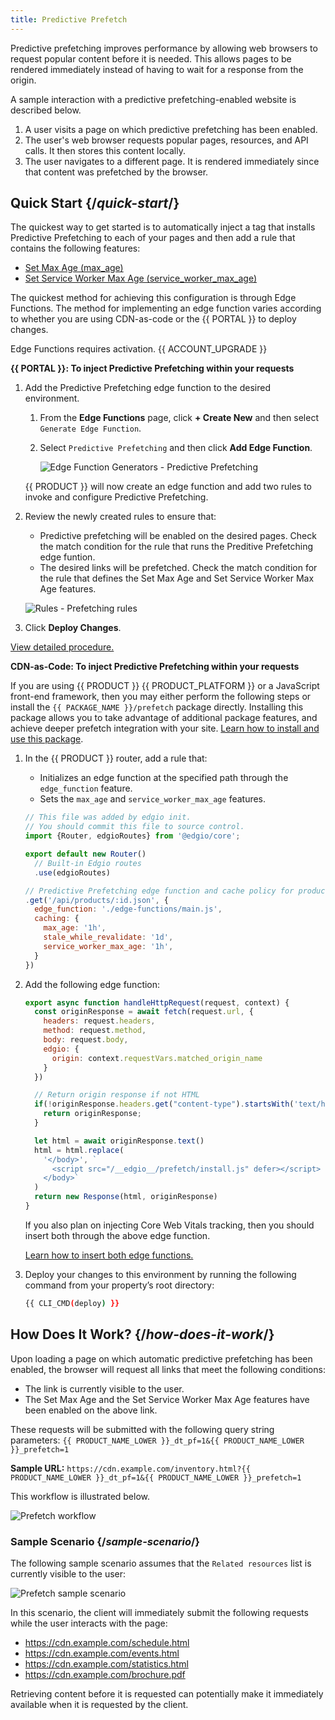 ```yaml
---
title: Predictive Prefetch
---
```


Predictive prefetching improves performance by allowing web browsers to request popular content before it is needed. This allows pages to be rendered immediately instead of having to wait for a response from the origin.

A sample interaction with a predictive prefetching-enabled website is described below.

1.  A user visits a page on which predictive prefetching has been enabled.
2.  The user's web browser requests popular pages, resources, and API calls. It then stores this content locally.
3.  The user navigates to a different page. It is rendered immediately since that content was prefetched by the browser.

## Quick Start {/*quick-start*/}

The quickest way to get started is to automatically inject a tag that installs Predictive Prefetching to each of your pages and then add a rule that contains the following features:

-   [Set Max Age (max_age)](/applications/performance/rules/features#set-max-age)
-   [Set Service Worker Max Age (service_worker_max_age)](/applications/performance/rules/features#set-service-worker-max-age)

The quickest method for achieving this configuration is through Edge Functions. The method for implementing an edge function varies according to whether you are using CDN-as-code or the {{ PORTAL }} to deploy changes.

<Info>

Edge Functions requires activation. {{ ACCOUNT_UPGRADE }}

</Info>

**{{ PORTAL }}: To inject Predictive Prefetching within your requests**

1.  Add the Predictive Prefetching edge function to the desired environment. 

    1.  From the **Edge Functions** page, click **+ Create New** and then select `Generate Edge Function`. 
    2.  Select `Predictive Prefetching` and then click **Add Edge Function**.
    
        ![Edge Function Generators - Predictive Prefetching](/images/v7/performance/prefetch-edge-function-generator.png)
    
    {{ PRODUCT }} will now create an edge function and add two rules to invoke and configure Predictive Prefetching.

2.  Review the newly created rules to ensure that:
    -   Predictive prefetching will be enabled on the desired pages. Check the match condition for the rule that runs the Preditive Prefetching edge funtion.
    -   The desired links will be prefetched. Check the match condition for the rule that defines the Set Max Age and Set Service Worker Max Age features.

    ![Rules - Prefetching rules](/images/v7/performance/prefetch-rules.png)

3.  Click **Deploy Changes**.

[View detailed procedure.](/applications/performance/prefetching/automatic_prefetching_setup#setup)

**CDN-as-Code: To inject Predictive Prefetching within your requests**

<Callout type="tip">

  If you are using {{ PRODUCT }} {{ PRODUCT_PLATFORM }} or a JavaScript front-end framework, then you may either perform the following steps or install the `{{ PACKAGE_NAME }}/prefetch` package directly. Installing this package allows you to take advantage of additional package features, and achieve deeper prefetch integration with your site. [Learn how to install and use this package](/applications/performance/prefetching/prefetching_edgio_sites).

</Callout>

1.  In the {{ PRODUCT }} router, add a rule that:

    -   Initializes an edge function at the specified path through the `edge_function` feature.
    -   Sets the `max_age` and `service_worker_max_age` features.

    ```js filename="routes.js"
    // This file was added by edgio init.
    // You should commit this file to source control.
    import {Router, edgioRoutes} from '@edgio/core';

    export default new Router()
      // Built-in Edgio routes
      .use(edgioRoutes)

    // Predictive Prefetching edge function and cache policy for product API calls
    .get('/api/products/:id.json', {
      edge_function: './edge-functions/main.js',
      caching: {
        max_age: '1h',
        stale_while_revalidate: '1d',
        service_worker_max_age: '1h',
      }
    })
    ```

2.  Add the following edge function:

    ```js filename="edge-functions/main.js"
    export async function handleHttpRequest(request, context) {
      const originResponse = await fetch(request.url, {
        headers: request.headers,
        method: request.method,
        body: request.body,
        edgio: {
          origin: context.requestVars.matched_origin_name
        }
      })

      // Return origin response if not HTML
      if(!originResponse.headers.get("content-type").startsWith('text/html')){
        return originResponse;
      }

      let html = await originResponse.text()
      html = html.replace(
        '</body>', `
          <script src="/__edgio__/prefetch/install.js" defer></script>
        </body>`
      )
      return new Response(html, originResponse)
    }
    ```
    
    <Info>
    
    If you also plan on injecting Core Web Vitals tracking, then you should insert both through the above edge function. 
    
    [Learn how to insert both edge functions.](/applications/performance/observability/real_user_monitoring#edge-functions)

    </Info>

3.  Deploy your changes to this environment by running the following command from your property’s root directory:

    ```bash
    {{ CLI_CMD(deploy) }}
    ```

## How Does It Work? {/*how-does-it-work*/}

Upon loading a page on which automatic predictive prefetching has been enabled, the browser will request all links that meet the following conditions:
-   The link is currently visible to the user.
-   The Set Max Age and the Set Service Worker Max Age features have been enabled on the above link.

These requests will be submitted with the following query string parameters: `{{ PRODUCT_NAME_LOWER }}_dt_pf=1&{{ PRODUCT_NAME_LOWER }}_prefetch=1`

**Sample URL:** `https://cdn.example.com/inventory.html?{{ PRODUCT_NAME_LOWER }}_dt_pf=1&{{ PRODUCT_NAME_LOWER }}_prefetch=1`

This workflow is illustrated below.

![Prefetch workflow](/images/v7/performance/prefetch-how-does-it-work.png)

### Sample Scenario {/*sample-scenario*/}

The following sample scenario assumes that the `Related resources` list is currently visible to the user:

![Prefetch sample scenario](/images/v7/performance/prefetch-example.png)

In this scenario, the client will immediately submit the following requests while the user interacts with the page:

-   https://cdn.example.com/schedule.html
-   https://cdn.example.com/events.html
-   https://cdn.example.com/statistics.html
-   https://cdn.example.com/brochure.pdf

Retrieving content before it is requested can potentially make it immediately available when it is requested by the client.